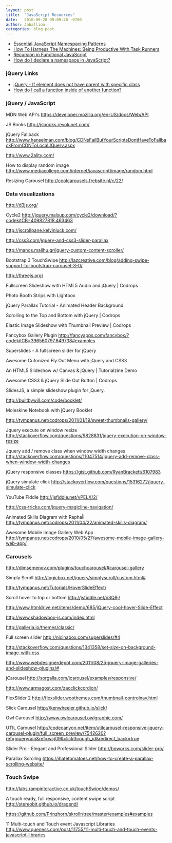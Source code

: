 ```yaml
---
layout: post
title:  "JavaScript Resources"
date:   2016-09-28 09:09:20 -0700
author: Jaballion
categories: blog post
---
```


- [Essential JavaScript Namespacing Patterns](https://addyosmani.com/blog/essential-js-namespacing/)
- [How To Harness The Machines: Being Productive With Task Runners](https://www.smashingmagazine.com/2016/06/harness-machines-productive-task-runners/)
- [Recursion in Functional JavaScript](https://www.sitepoint.com/recursion-functional-javascript/)
- [How do I declare a namespace in JavaScript?](http://stackoverflow.com/questions/881515/how-do-i-declare-a-namespace-in-javascript)

### jQuery Links
- [jQuery - If element does not have parent with specific class](http://stackoverflow.com/questions/15680580/jquery-if-element-does-not-have-parent-with-specific-class)
- [How do I call a function inside of another function?](http://stackoverflow.com/questions/4524877/how-do-i-call-a-function-inside-of-another-function)


### jQuery / JavaScript

MDN Web API's
https://developer.mozilla.org/en-US/docs/Web/API

JS Books
http://jsbooks.revolunet.com/

jQuery Fallback
http://www.hanselman.com/blog/CDNsFailButYourScriptsDontHaveToFallbackFromCDNToLocalJQuery.aspx

http://www.2ality.com/

How to display random image
http://www.mediacollege.com/internet/javascript/image/random.html

Resizing Carousel
http://coolcarousels.frebsite.nl/c/22/



### Data visualizations

http://d3js.org/

Cycle2
http://jquery.malsup.com/cycle2/download/?codekitCB=409827818.463463

http://jscrollpane.kelvinluck.com/

http://css3.com/jquery-and-css3-slider-parallax

http://manos.malihu.gr/jquery-custom-content-scroller/

Bootstrap 3 TouchSwipe
http://lazcreative.com/blog/adding-swipe-support-to-bootstrap-carousel-3-0/

http://threejs.org/

Fullscreen Slideshow with HTML5 Audio and jQuery | Codrops

Photo Booth Strips with Lightbox

jQuery Parallax Tutorial - Animated Header Background

Scrolling to the Top and Bottom with jQuery | Codrops

Elastic Image Slideshow with Thumbnail Preview | Codrops

Fancybox Gallery Plugin
http://fancyapps.com/fancybox/?codekitCB=396560797.649738#examples

Superslides - A fullscreen slider for jQuery

Awesome Cufonized Fly Out Menu with jQuery and CSS3

An HTML5 Slideshow w/ Canvas & jQuery | Tutorialzine Demo

Awesome CSS3 & jQuery Slide Out Button | Codrops

SlidesJS, a simple slideshow plugin for jQuery.

http://builtbywill.com/code/booklet/

Moleskine Notebook with jQuery Booklet

http://tympanus.net/codrops/2011/01/19/sweet-thumbnails-gallery/

Jquery execute on window resize
http://stackoverflow.com/questions/9828831/jquery-execution-on-window-resize

Jquery add / remove class when window width changes
http://stackoverflow.com/questions/11047514/jquery-add-remove-class-when-window-width-changes

jQuery responsive classes
https://gist.github.com/RyanBrackett/6107983

jQuery simulate click
http://stackoverflow.com/questions/15316272/jquery-simulate-click

YouTube Fiddle
http://jsfiddle.net/vPELX/2/

http://css-tricks.com/jquery-magicline-navigation/

Animated Skills Diagram with RaphaÎl
http://tympanus.net/codrops/2011/04/22/animated-skills-diagram/

Awesome Mobile Image Gallery Web App
http://tympanus.net/codrops/2010/05/27/awesome-mobile-image-gallery-web-app/

### Carousels

http://dimsemenov.com/plugins/touchcarousel/#carousel-gallery

Simply Scroll
http://logicbox.net/jquery/simplyscroll/custom.html#

http://tympanus.net/Tutorials/HoverSlideEffect/

Scroll hover to top or bottom
http://jsfiddle.net/n3Q9j/

http://www.htmldrive.net/items/demo/685/jQuery-cool-hover-Slide-Effect

http://www.shadowbox-js.com/index.html

http://galleria.io/themes/classic/

Full screen slider
http://nicinabox.com/superslides/#4

http://stackoverflow.com/questions/1341358/set-size-on-background-image-with-css

http://www.webdesignerdepot.com/2011/08/25-jquery-image-galleries-and-slideshow-plugins/#

jCarousel
http://sorgalla.com/jcarousel/examples/responsive/

http://www.armagost.com/zacclickcordion/

FlexSlider 2
http://flexslider.woothemes.com/thumbnail-controlnav.html

Slick Carousel
http://kenwheeler.github.io/slick/

Owl Carousel
http://www.owlcarousel.owlgraphic.com/

UTIL Carousel
http://codecanyon.net/item/utilcarousel-responsive-jquery-carousel-plugin/full_screen_preview/7542620?ref=jqueryrain&ref=wcj09&clickthrough_id&redirect_back=true

Slider Pro - Elegant and Professional Slider
http://bqworks.com/slider-pro/

Parallax Scrollng
https://ihatetomatoes.net/how-to-create-a-parallax-scrolling-website/


### Touch Swipe

http://labs.rampinteractive.co.uk/touchSwipe/demos/

A touch ready, full responsive, content swipe script
http://stereobit.github.io/dragend/

https://github.com/Prinzhorn/skrollr/tree/master/examples#examples

11 Multi-touch and Touch event Javascript Libraries
http://www.queness.com/post/11755/11-multi-touch-and-touch-events-javascript-libraries

